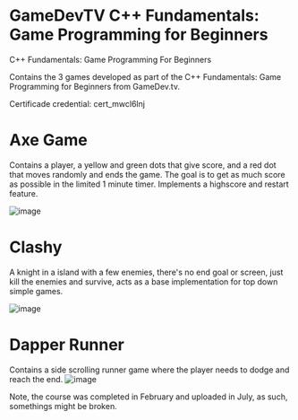 # GameDevTV C++ Fundamentals: Game Programming for Beginners
C++ Fundamentals: Game Programming For Beginners

Contains the 3 games developed as part of the C++ Fundamentals: Game Programming for Beginners from GameDev.tv. 

Certificade credential: cert_mwcl6lnj 

# Axe Game
Contains a player, a yellow and green dots that give score, and a red dot that moves randomly and ends the game. The goal is to get as much score as possible in the limited 1 minute timer. Implements a highscore and restart feature. 

![image](https://github.com/Miner2317/GameDevTVCplusplusFundamentals/assets/115743636/ed9aaf60-4127-4a35-b6d4-4dbfc10e836d)

# Clashy

A knight in a island with a few enemies, there's no end goal or screen, just kill the enemies and survive, acts as a base implementation for top down simple games.

![image](https://github.com/Miner2317/GameDevTVCplusplusFundamentals/assets/115743636/577a8fcd-183c-4d60-8f49-38d5018f64f3)

# Dapper Runner

Contains a side scrolling runner game where the player needs to dodge and reach the end.
![image](https://github.com/Miner2317/GameDevTVCplusplusFundamentals/assets/115743636/1c365312-77b6-4bb9-93d5-521d2de8ef2b)



Note, the course was completed in February and uploaded in July, as such, somethings might be broken.

